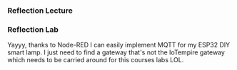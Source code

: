 ### Reflection Lecture

### Reflection Lab

Yayyy, thanks to Node-RED I can easily implement MQTT for my ESP32 DIY smart lamp. I just need to find a gateway that's not the IoTempire gateway which needs to be carried around for this courses labs LOL.